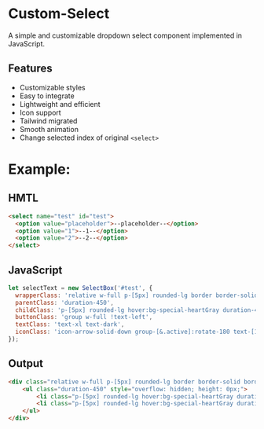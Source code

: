 # Custom-Select

A simple and customizable dropdown select component implemented in JavaScript.

## Features

- Customizable styles
- Easy to integrate
- Lightweight and efficient
- Icon support
- Tailwind migrated
- Smooth animation
- Change selected index of original `<select>`

# Example:

## HMTL
```html
<select name="test" id="test">
  <option value="placeholder">--placeholder--</option>
  <option value="1">--1--</option>
  <option value="2">--2--</option>
</select>
```
## JavaScript
```javascript
let selectText = new SelectBox('#test', {
  wrapperClass: 'relative w-full p-[5px] rounded-lg border border-solid border-special-dark/14 text-special-dark/65 text-lg',
  parentClass: 'duration-450',
  childClass: 'p-[5px] rounded-lg hover:bg-special-heartGray duration-450',
  buttonClass: 'group w-full !text-left',
  textClass: 'text-xl text-dark',
  iconClass: 'icon-arrow-solid-down group-[&.active]:rotate-180 text-[15px] text-black duration-450'
});
```
## Output

```html
<div class="relative w-full p-[5px] rounded-lg border border-solid border-special-dark/14 text-special-dark/65 text-lg"><button class="group w-full !text-left" type="button" style="display: flex; justify-content: space-between; align-items: center;"><span class="text-xl text-dark">--placeholder--</span><i class="icon-arrow-solid-down group-[&amp;.active]:rotate-180 text-[15px] text-black duration-450"></i></button>
    <ul class="duration-450" style="overflow: hidden; height: 0px;">
        <li class="p-[5px] rounded-lg hover:bg-special-heartGray duration-450" value="1" style="cursor: pointer;">--1--</li>
        <li class="p-[5px] rounded-lg hover:bg-special-heartGray duration-450" value="2" style="cursor: pointer;">--2--</li>
    </ul>
</div>
```
